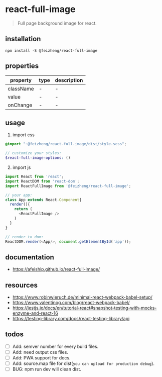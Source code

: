 # react-full-image
> Full page background image for react.

## installation
```shell
npm install -S @feizheng/react-full-image
```
## properties
| property        | type | description |
| --------------- | ---- | ----------- |
| className       | -    | -           |
| value           | -    | -           |
| onChange        | -    | -           |

## usage
1. import css
  ```scss
  @import "~@feizheng/react-full-image/dist/style.scss";

  // customize your styles:
  $react-full-image-options: ()
  ```
2. import js
  ```js
  import React from 'react';
  import ReactDOM from 'react-dom';
  import ReactFullImage from '@feizheng/react-full-image';
  
  // your app:
  class App extends React.Component{
    render(){
      return (
        <ReactFullImage />
      )
    }
  }

  // render to dom:
  ReactDOM.render(<App/>, document.getElementById('app'));
  ```

## documentation
- https://afeiship.github.io/react-full-image/

## resources
- https://www.robinwieruch.de/minimal-react-webpack-babel-setup/
- https://www.valentinog.com/blog/react-webpack-babel/
- https://jestjs.io/docs/en/tutorial-react#snapshot-testing-with-mocks-enzyme-and-react-16
- https://testing-library.com/docs/react-testing-library/api

## todos
- [ ] Add: semver number for every build files.
- [ ] Add: need output css files.
- [ ] Add: PWA support for docs.
- [ ] Add: source.map file for dist(`you can upload for production debug`).
- [ ] BUG: npm run dev will clean dist.

